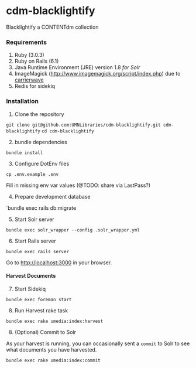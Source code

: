 # cdm-blacklightify
Blacklightify a CONTENTdm collection

### Requirements

1. Ruby (3.0.3)
2. Ruby on Rails (6.1)
3. Java Runtime Environment (JRE) version 1.8  *for Solr*
4. ImageMagick (http://www.imagemagick.org/script/index.php) due to [carrierwave](https://github.com/carrierwaveuploader/carrierwave#adding-versions)
5. Redis for sidekiq

### Installation

1. Clone the repository

`git clone git@github.com:UMNLibraries/cdm-blacklightify.git cdm-blacklightify`
`cd cdm-blacklightify`

2. bundle dependencies

`bundle install`

3. Configure DotEnv files

`cp .env.example .env`

Fill in missing env var values (@TODO: share via LastPass?)

4. Prepare development database

`bundle exec rails db:migrate

5. Start Solr server

`bundle exec solr_wrapper --config .solr_wrapper.yml`

6. Start Rails server

`bundle exec rails server`

Go to [http://localhost:3000](http://localhost:3000) in your browser.

#### Harvest Documents

7. Start Sidekiq

`bundle exec foreman start`

8. Run Harvest rake task

`bundle exec rake umedia:index:harvest`

8. (Optional) Commit to Solr

As your harvest is running, you can occasionally sent a `commit` to Solr to see what documents you have harvested.

`bundle exec rake umedia:index:commit `
